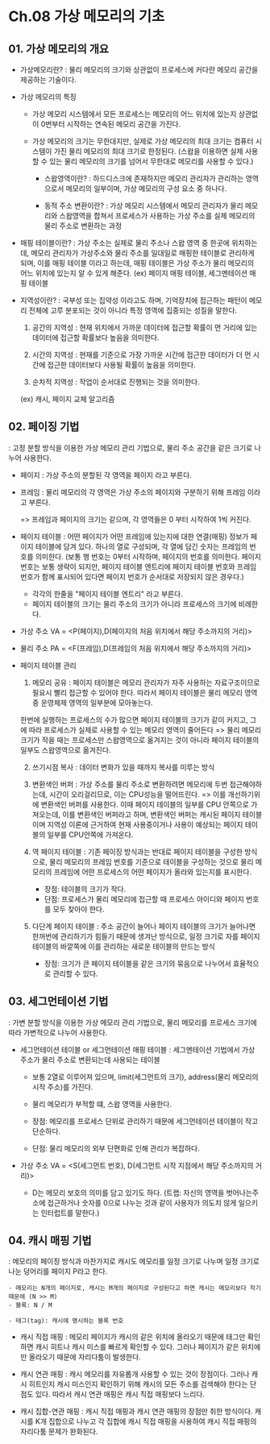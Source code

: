 # Ch.08 가상 메모리의 기초

## 01. 가상 메모리의 개요

- 가상메모리란?
  : 물리 메모리의 크기와 상관없이 프로세스에 커다란 메모리 공간을 제공하는 기술이다.

- 가상 메모리의 특징

  - 가상 메모리 시스템에서 모든 프로세스는 메모리의 어느 위치에 있는지 상관없이 0번부터 시작하는 연속된 메모리 공간을 가진다.
  - 가상 메모리의 크기는 무한대지만, 실제로 가상 메모리의 최대 크기는 컴퓨터 시스템이 가진 물리 메모리의 최대 크기로 한정된다. (스왑을 이용하면 실제 사용할 수 있는 물리 메모리의 크기를 넘어서 무한대로 메모리를 사용할 수 있다.)

    - 스왑영역이란?
      : 하드디스크에 존재하지만 메모리 관리자가 관리하는 영역으로서 메모리의 일부이며, 가상 메모리의 구성 요소 중 하나다.

    - 동적 주소 변환이란?
      : 가상 메모리 시스템에서 메모리 관리자가 물리 메모리와 스왑영역을 합쳐서 프로세스가 사용하는 가상 주소를 실제 메모리의 물리 주소로 변환하는 과정

- 매핑 테이블이란?
  : 가상 주소는 실제로 물리 주소나 스왑 영역 중 한곳에 위치하는데, 메모리 관리자가 가상주소와 물리 주소를 일대일로 매핑한 테이블로 관리하게 되며, 이를 매핑 테이블 이라고 하는데, 매핑 테이블은 가상 주소가 물리 메모리의 어느 위치에 있는지 알 수 있게 해준다.
  (ex) 페이지 매핑 테이블, 세그멘테이션 매핑 테이블

- 지역성이란?
  : 국부성 또는 집약성 이라고도 하며, 기억장치에 접근하는 패턴이 메모리 전체에 고루 분포되는 것이 아니라 특정 영역에 집중되는 성질을 말한다.

  1. 공간의 지역성
     : 현재 위치에서 가까운 데이터에 접근할 확률이 먼 거리에 있는 데이터에 접근할 확률보다 높음을 의미한다.

  2. 시간의 지역성
     : 현재를 기준으로 가장 가까운 시간에 접근한 데이터가 더 먼 시간에 접근한 데이터보다 사용될 확률이 높음을 의미한다.

  3. 순차적 지역성
     : 작업이 순서대로 진행되는 것을 의미한다.

  (ex) 캐시, 페이지 교체 알고리즘

## 02. 페이징 기법

: 고정 분할 방식을 이용한 가상 메모리 관리 기법으로, 물리 주소 공간을 같은 크기로 나누어 사용한다.

- 페이지
  : 가상 주소의 분할된 각 영역을 페이지 라고 부른다.

- 프레임
  : 물리 메모리의 각 영역은 가상 주소의 페이지와 구분하기 위해 프레임 이라고 부른다.

  => 프레임과 페이지의 크기는 같으며, 각 영역들은 0 부터 시작하여 1씩 커진다.

- 페이지 테이블
  : 어떤 페이지가 어떤 프레임에 있는지에 대한 연결(매핑) 정보가 페이지 테이블에 담겨 있다.
  하나의 열로 구성되며, 각 열에 담긴 숫자는 프레임의 번호를 의미한다.
  (보통 행 번호는 0부터 시작하며, 페이지의 번호를 의미한다.
  페이지 번호는 보통 생략이 되지만, 페이지 테이블 엔트리에 페이지 테이블 번호와 프레임 번호가 함께 표시되어 있다면 페이지 번호가 순서대로 저장되지 않은 경우다.)

  - 각각의 한줄을 "페이지 테이블 엔트리" 라고 부른다.
  - 페이지 테이블의 크기는 물리 주소의 크기가 아니라 프로세스의 크기에 비례한다.

- 가상 주소 VA = <P(페이지),D(페이지의 처음 위치에서 해당 주소까지의 거리)>
- 물리 주소 PA = <F(프레임),D(프레임의 처음 위치에서 해당 주소까지의 거리)>

- 페이지 테이블 관리

  1. 메모리 공유
     : 페이지 테이블은 메모리 관리자가 자주 사용하는 자료구조이므로 필요시 빨리 접근할 수 있어야 한다. 따라서 페이지 테이블은 물리 메모리 영역 중 운영체제 영역의 일부분에 모아놓는다.

  한번에 실행하는 프로세스의 수가 많으면 페이지 테이블의 크기가 같이 커지고, 그에 따라 프로세스가 실제로 사용할 수 있는 메모리 영역이 줄어든다 => 물리 메모리 크기가 작을 때는 프로세스만 스왑영역으로 옮겨지는 것이 아니라 페이지 테이블의 일부도 스왑영역으로 옮겨진다.

  2. 쓰기시점 복사
     : 데이터 변화가 있을 때까지 복사를 미루는 방식

  3. 변환색인 버퍼
     : 가상 주소를 물리 주소로 변환하려면 메모리에 두번 접근해야하는데, 시간이 오리걸리므로, 이는 CPU성능을 떨어뜨린다. => 이를 개선하기위에 변환색인 버퍼를 사용한다.
     이때 페이지 테이블의 일부를 CPU 안쪽으로 가져오는데, 이를 변환색인 버퍼라고 하며, 변환색인 버퍼는 캐시된 페이지 테이블이며 지역성 이론에 근거하여 현재 사용중이거나 사용이 예상되는 페이지 테이블의 일부를 CPU안쪽에 가져온다.

  4. 역 페이지 테이블
     : 기존 페이징 방식과는 반대로 페이지 테이블을 구성한 방식으로, 물리 메모리의 프레임 번호를 기준으로 테이블을 구성하는 것으로 물리 메모리의 프레임에 어떤 프로세스의 어떤 페이지가 올라와 있는지를 표시한다.

     - 장점: 테이블의 크기가 작다.
     - 단점: 프로세스가 물리 메모리에 접근할 때 프로세스 아이디와 페이지 번호를 모두 찾아야 한다.

  5. 다단계 페이지 테이블
     : 주소 공간이 늘어나 페이지 테이블의 크기가 늘어나면 한꺼번에 관리하기가 힘들기 때문에 생겨난 방식으로, 일정 크기로 자를 페이지 테이블의 바깥쪽에 이를 관리하는 새로운 테이블의 만드는 방식
     - 장점: 크기가 큰 페이지 테이블을 같은 크기의 묶음으로 나누어서 효율적으로 관리할 수 있다.

## 03. 세그먼테이션 기법

: 가변 분할 방식을 이용한 가상 메모리 관리 기법으로, 물리 메모리를 프로세스 크기에 따라 가변적으로 나누어 사용한다.

- 세그먼테이션 테이블 or 세그먼테이션 매핑 테이블
  : 세그멘테이션 기법에서 가상 주소가 물리 주소로 변환되는데 사용되는 테이블

  - 보통 2열로 이루어져 있으며, limit(세그먼트의 크기), address(물리 메모리의 시작 주소)를 가진다.
  - 물리 메모리가 부적할 떄, 스왑 영역을 사용한다.

  - 장점: 메모리를 프로세스 단위로 관리하기 때문에 세그먼테이션 테이블이 작고 단순하다.
  - 단점: 물리 메모리의 외부 단편화로 인해 관리가 복잡하다.

- 가상 주소 VA = <S(세그먼트 번호), D(세그먼트 시작 지점에서 해당 주소까지의 거리)>
  - D는 메모리 보호의 의미를 담고 있기도 하다. (트랩: 자신의 영역을 벗어나는주소에 접근하거나 숫자를 0으로 나누는 것과 같이 사용자가 의도치 않게 일으키는 인터럽트를 말한다.)

## 04. 캐시 매핑 기법

: 메모리의 페이징 방식과 마찬가지로 캐시도 메모리를 일정 크기로 나누며 일정 크기로 나눈 덩어리를 페이지 P라고 한다.

    - 메모리는 N개의 페이지로, 캐시는 M개의 페이지로 구성된다고 하면 캐시는 메모리보다 작기 때문에 (N >> M)
    - 블록: N / M

    - 태그(tag): 캐시에 명시하는 블록 번호

- 캐시 직접 매핑
  : 메모리 페이지가 캐시의 같은 위치에 올라오기 때문에 태그만 확인하면 캐시 히트나 캐시 미스를 빠르게 확인할 수 있다. 그러나 페이지가 같은 위치에만 올라오기 때문에 자리다툼이 발생한다.

- 캐시 연관 매핑
  : 캐시 메모리를 자유롭개 사용할 수 있는 것이 장점이다. 그러나 캐시 히트인지 캐시 미스인지 확인하기 위해 캐시의 모든 주소를 검색해야 한다는 단점도 있다. 따라서 캐시 연관 매핑은 캐시 직접 매핑보다 느리다.

- 캐시 집합-연관 매핑
  : 캐시 직접 매핑과 캐시 연관 매핑의 장점만 취한 방식이다. 캐시를 K개 집합으로 나누고 각 집합에 캐시 직접 매핑을 사용하여 캐시 직접 매핑의 자리다툼 문제가 완화된다.

